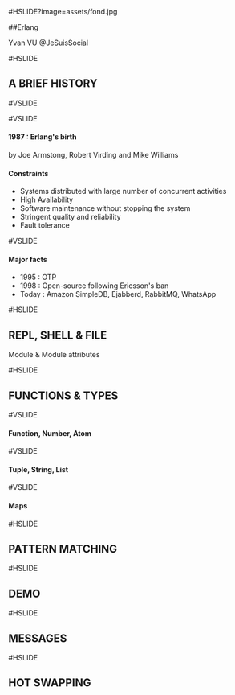 #HSLIDE?image=assets/fond.jpg

##Erlang



Yvan VU @JeSuisSocial

#HSLIDE

## A BRIEF HISTORY

#VSLIDE

#VSLIDE

#### 1987 : Erlang's birth
by Joe Armstong, Robert Virding and Mike Williams

#### Constraints

- Systems distributed with large number of concurrent activities
- High Availability
- Software maintenance without stopping the system
- Stringent quality and reliability
- Fault tolerance

#VSLIDE

#### Major facts
- 1995 : OTP
- 1998 : Open-source following Ericsson's ban
- Today : Amazon SimpleDB, Ejabberd, RabbitMQ, WhatsApp

#HSLIDE

## REPL, SHELL & FILE

Module & Module attributes

#HSLIDE

## FUNCTIONS & TYPES

#VSLIDE

#### Function, Number, Atom 

#VSLIDE

#### Tuple, String, List

#VSLIDE

#### Maps 

#HSLIDE

## PATTERN MATCHING

#HSLIDE

## DEMO

#HSLIDE

## MESSAGES

#HSLIDE

## HOT SWAPPING